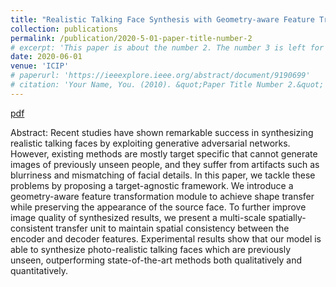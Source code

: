 ```yaml
---
title: "Realistic Talking Face Synthesis with Geometry-aware Feature Transformation"
collection: publications
permalink: /publication/2020-5-01-paper-title-number-2
# excerpt: 'This paper is about the number 2. The number 3 is left for future work.'
date: 2020-06-01
venue: 'ICIP'
# paperurl: 'https://ieeexplore.ieee.org/abstract/document/9190699'
# citation: 'Your Name, You. (2010). &quot;Paper Title Number 2.&quot; <i>Journal 1</i>. 1(2).'
---
```

<!-- This paper is about the number 2. The number 3 is left for future work. -->

[pdf](https://ieeexplore.ieee.org/abstract/document/9190699)

Abstract: Recent studies have shown remarkable success in synthesizing realistic talking faces by exploiting generative adversarial networks. However, existing methods are mostly target specific that cannot generate images of previously unseen people, and they suffer from artifacts such as blurriness and mismatching of facial details. In this paper, we tackle these problems by proposing a target-agnostic framework. We introduce a geometry-aware feature transformation module to achieve shape transfer while preserving the appearance of the source face. To further improve image quality of synthesized results, we present a multi-scale spatially-consistent transfer unit to maintain spatial consistency between the encoder and decoder features. Experimental results show that our model is able to synthesize photo-realistic talking faces which are previously unseen, outperforming state-of-the-art methods both qualitatively and quantitatively.